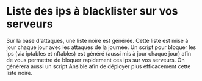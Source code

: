 # Liste des ips à blacklister sur vos serveurs

Sur la base d'attaques, une liste noire est générée. Cette liste est mise à jour chaque jour avec les attaques de la journée. 
Un script pour bloquer les ips (via iptables et nftables) est généré (aussi mis à jour chaque jour) afin de vous permettre de bloquer rapidement ces ips sur vos serveurs. 
On générera aussi un script Ansible afin de déployer plus efficacement cette liste noire.

